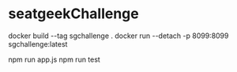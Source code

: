 # seatgeekChallenge

docker build --tag sgchallenge .
docker run  --detach -p 8099:8099 sgchallenge:latest

npm run app.js
npm run test
